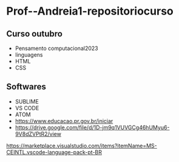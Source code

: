# Prof--Andreia1-repositoriocurso
## Curso outubro
- Pensamento computacional2023
- linguagens 
- HTML
- CSS
## Softwares
- SUBLIME
- VS CODE
- ATOM
- https://www.educacao.pr.gov.br/iniciar
- https://drive.google.com/file/d/1D-jm9q1VUVGCg46hUMyu6-9V8dZVPtR2/view

https://marketplace.visualstudio.com/items?itemName=MS-CEINTL.vscode-language-pack-pt-BR
<!DOCTYPE html>
<html>
<head>
    <meta charset='utf-8'>
    <title> </title>  
    <link rel="stylesheet" href="">

</head>
<body>
</body>
</html>
